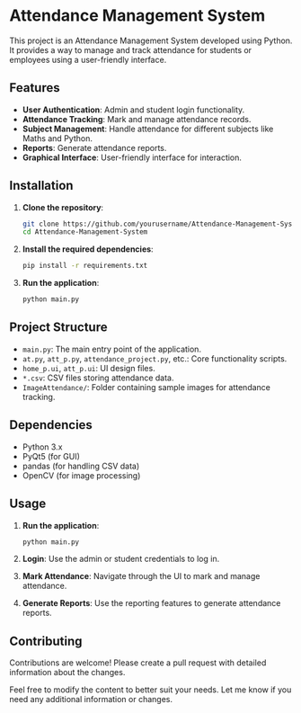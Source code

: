 # Attendance Management System

This project is an Attendance Management System developed using Python. It provides a way to manage and track attendance for students or employees using a user-friendly interface.

## Features

- **User Authentication**: Admin and student login functionality.
- **Attendance Tracking**: Mark and manage attendance records.
- **Subject Management**: Handle attendance for different subjects like Maths and Python.
- **Reports**: Generate attendance reports.
- **Graphical Interface**: User-friendly interface for interaction.

## Installation

1. **Clone the repository**:

    ```bash
    git clone https://github.com/yourusername/Attendance-Management-System.git
    cd Attendance-Management-System
    ```

2. **Install the required dependencies**:

    ```bash
    pip install -r requirements.txt
    ```

3. **Run the application**:

    ```bash
    python main.py
    ```

## Project Structure

- `main.py`: The main entry point of the application.
- `at.py`, `att_p.py`, `attendance_project.py`, etc.: Core functionality scripts.
- `home_p.ui`, `att_p.ui`: UI design files.
- `*.csv`: CSV files storing attendance data.
- `ImageAttendance/`: Folder containing sample images for attendance tracking.

## Dependencies

- Python 3.x
- PyQt5 (for GUI)
- pandas (for handling CSV data)
- OpenCV (for image processing)

## Usage

1. **Run the application**:

    ```bash
    python main.py
    ```

2. **Login**: Use the admin or student credentials to log in.

3. **Mark Attendance**: Navigate through the UI to mark and manage attendance.

4. **Generate Reports**: Use the reporting features to generate attendance reports.

## Contributing

Contributions are welcome! Please create a pull request with detailed information about the changes.

Feel free to modify the content to better suit your needs. Let me know if you need any additional information or changes.
